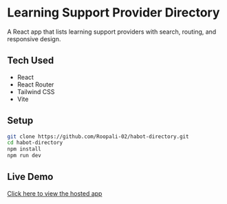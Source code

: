 # Learning Support Provider Directory

A React app that lists learning support providers with search, routing, and responsive design.

## Tech Used
- React
- React Router
- Tailwind CSS
- Vite

## Setup
```bash
git clone https://github.com/Roopali-02/habot-directory.git
cd habot-directory
npm install
npm run dev
```

## Live Demo
[Click here to view the hosted app](https://habot-directory.vercel.app/)